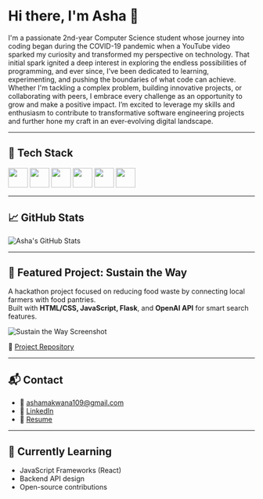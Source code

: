 # Hi there, I'm Asha 👋

I'm a passionate 2nd-year Computer Science student whose journey into coding began during the COVID-19 pandemic 
when a YouTube video sparked my curiosity and transformed my perspective on technology. That initial spark ignited 
a deep interest in exploring the endless possibilities of programming, and ever since, I've been dedicated to learning, 
experimenting, and pushing the boundaries of what code can achieve. Whether I'm tackling a complex problem, building 
innovative projects, or collaborating with peers, I embrace every challenge as an opportunity to grow and make a positive 
impact. I’m excited to leverage my skills and enthusiasm to contribute to transformative software engineering projects and 
further hone my craft in an ever-evolving digital landscape.

---

## 🧰 Tech Stack

<img src="https://cdn.jsdelivr.net/gh/devicons/devicon/icons/python/python-original.svg" width="40"/> 
<img src="https://cdn.jsdelivr.net/gh/devicons/devicon/icons/cplusplus/cplusplus-original.svg" width="40"/> 
<img src="https://cdn.jsdelivr.net/gh/devicons/devicon/icons/html5/html5-original.svg" width="40"/> 
<img src="https://cdn.jsdelivr.net/gh/devicons/devicon/icons/css3/css3-original.svg" width="40"/> 
<img src="https://cdn.jsdelivr.net/gh/devicons/devicon/icons/flask/flask-original.svg" width="40"/> 
<img src="https://cdn.jsdelivr.net/gh/devicons/devicon/icons/git/git-original.svg" width="40"/> 

---

## 📈 GitHub Stats

![Asha's GitHub Stats](https://github-readme-stats.vercel.app/api?username=ashamak11&show_icons=true&theme=github_dark)

---

## 🧠 Featured Project: Sustain the Way

A hackathon project focused on reducing food waste by connecting local farmers with food pantries.  
Built with **HTML/CSS, JavaScript, Flask**, and **OpenAI API** for smart search features.

![Sustain the Way Screenshot](images/sustain-the-way-demo.png)

🔗 [Project Repository](https://github.com/HariniSolai/SustainTheWay)

---

## 📬 Contact

- 📧 [ashamakwana109@gmail.com](mailto:ashamakwana109@gmail.com)  
- 💼 [LinkedIn](https://www.linkedin.com/in/a-mak/)  
- 📄 [Resume](https://docs.google.com/document/d/1HwqLgztaNpZAAPexx7JnOPcay9n2PMqK/edit?usp=sharing)

---

## 🌱 Currently Learning
- JavaScript Frameworks (React)  
- Backend API design  
- Open-source contributions

<!---
ashamak11/ashamak11 is a ✨ special ✨ repository because its `README.md` (this file) appears on your GitHub profile.
You can click the Preview link to take a look at your changes.
--->
